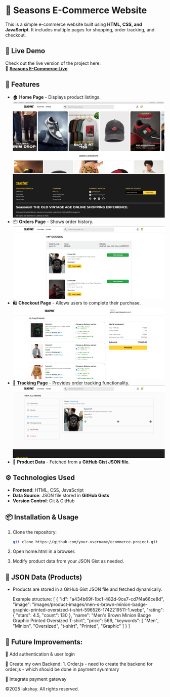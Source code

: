 # 🛒 Seasons E-Commerce Website

This is a simple e-commerce website built using **HTML, CSS, and JavaScript**. It includes multiple pages for shopping, order tracking, and checkout.

## 🚀 Live Demo

Check out the live version of the project here:  
🔗 **[Seasons E-Commerce Live](https://seasons-e-commerce.netlify.app/)**  


## 🚀 Features

- 🏠 **Home Page** - Displays product listings.
![Homepage Screenshot](images/Readme/homePage.png)
![Homepage Screenshot](images/Readme/footer.png)
- 📦 **Orders Page** - Shows order history.
![Homepage Screenshot](images/Readme/ordersPage.png)
- 🛍️ **Checkout Page** - Allows users to complete their purchase.
![Homepage Screenshot](images/Readme/checkoutPage.png)
- 🚚 **Tracking Page** - Provides order tracking functionality.
![Homepage Screenshot](images/Readme/trackingPage.png)
- 📄 **Product Data** - Fetched from a **GitHub Gist JSON file**.
<!-- 
## 📂 Project Structure -->

## ⚙️ Technologies Used

- **Frontend**: HTML, CSS, JavaScript  
- **Data Source**: JSON file stored in **GitHub Gists**  
- **Version Control**: Git & GitHub  

## 📦 Installation & Usage

1. Clone the repository:
   ```bash
   git clone https://github.com/your-username/ecommerce-project.git

2. Open home.html in a browser.

3. Modify product data from your JSON Gist as needed.

## 📜 JSON Data (Products)

 - Products are stored in a GitHub Gist JSON file and fetched dynamically.

   Example structure:
    [
        {
            "id": "a434b69f-1bc1-482d-9ce7-cd7f4a66ce8d",
            "image": "images/product-images/men-s-brown-minion-badge-graphic-printed-oversized-t-shirt-596526-1742219511-1.webp",
            "rating": {
                    "stars": 4.5,
                    "count": 130
            },
            "name": "Men's Brown Minion Badge Graphic Printed Oversized T-shirt",
            "price": 569,
            "keywords": [
                    "Men",
                    "Minion",
                    "Oversized",
                    "t-shirt",
                    "Printed",
                    "Graphic"
            ]
        }
    ]

## 🎯 Future Improvements:

🔹 Add authentication & user login

🔹 Create my own Backend:
    1. Order.js
    - need to create the backend for order.js
    - which should be done in payment syummary

🔹 Integrate payment gateway

©2025 lakshay. All rights reserved.